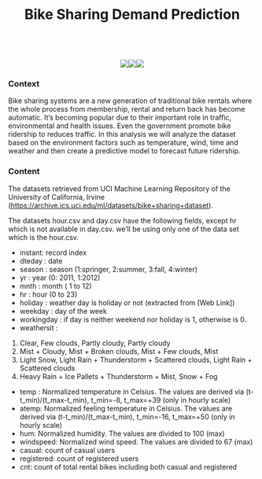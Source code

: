 <h1 align="center">
  Bike Sharing Demand Prediction
</h1>
</br>
<h1 align="center">
  <img src="https://img.icons8.com/officel/80/000000/cycling-track.png"><img src="https://img.icons8.com/officel/80/000000/cycling-track.png"><img src="https://img.icons8.com/officel/80/000000/cycling-track.png">
</h1>

### Context 
Bike sharing systems are a new generation of traditional bike rentals where the whole process from membership, rental and return back has become automatic. It’s becoming popular due to their important role in traffic, environmental and health issues. Even the government promote bike ridership to reduces traffic. In this analysis we will analyze the dataset based on the environment factors such as temperature, wind, time and weather and then create a predictive model to forecast future ridership.

### Content 
The datasets retrieved from UCI Machine Learning Repository of the University of California, Irvine (<a href="https://archive.ics.uci.edu/ml/datasets/bike+sharing+dataset">https://archive.ics.uci.edu/ml/datasets/bike+sharing+dataset</a>).</p>
The datasets hour.csv and day.csv have the following fields, except hr which is not available in day.csv. we’ll be using only one of the data set which is the hour.csv.</p>

-	instant: record index
-	dteday : date
-	season : season (1:springer, 2:summer, 3:fall, 4:winter)
-	yr : year (0: 2011, 1:2012)
-	mnth : month ( 1 to 12)
-	hr : hour (0 to 23)
-	holiday : weather day is holiday or not (extracted from [Web Link])
-	weekday : day of the week
-	workingday : if day is neither weekend nor holiday is 1, otherwise is 0.
-	weathersit :
1. Clear, Few clouds, Partly cloudy, Partly cloudy
2. Mist + Cloudy, Mist + Broken clouds, Mist + Few clouds, Mist
3. Light Snow, Light Rain + Thunderstorm + Scattered clouds, Light Rain + Scattered clouds
4. Heavy Rain + Ice Pallets + Thunderstorm + Mist, Snow + Fog
-	temp : Normalized temperature in Celsius. The values are derived via (t-t_min)/(t_max-t_min), t_min=-8, t_max=+39 (only in hourly scale)
-	atemp: Normalized feeling temperature in Celsius. The values are derived via (t-t_min)/(t_max-t_min), t_min=-16, t_max=+50 (only in hourly scale)
-	hum: Normalized humidity. The values are divided to 100 (max)
-	windspeed: Normalized wind speed. The values are divided to 67 (max)
-	casual: count of casual users
-	registered: count of registered users
-	cnt: count of total rental bikes including both casual and registered
